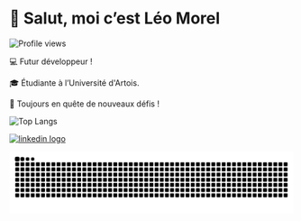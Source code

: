 # 👋 Salut, moi c’est Léo Morel
![Profile views](https://komarev.com/ghpvc/?username=leoyeh62&label=Vues%20du%20profil&color=0e75b6&style=flat)

💻 Futur développeur ! 

🎓 Étudiante à l’Université d'Artois.  

🚀 Toujours en quête de nouveaux défis !

![Top Langs](https://github-readme-stats.vercel.app/api/top-langs/?username=leoyeh62&layout=compact&theme=tokyonight)

<a href="https://www.linkedin.com/in/l%C3%A9o-morel1/">
  <img src="https://img.shields.io/static/v1?message=LinkedIn&logo=linkedin&label=&color=0077B5&logoColor=white&labelColor=&style=for-the-badge" height="35" alt="linkedin logo"  />
</a>

![snake gif](https://github.com/leoyeh62/leoyeh62/blob/output/github-contribution-grid-snake.svg)

###
